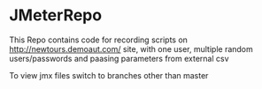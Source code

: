# JMeterRepo
This Repo contains code for recording scripts on http://newtours.demoaut.com/ site, with one user, multiple random users/passwords and paasing parameters from external csv

To view jmx files switch to branches other than master
